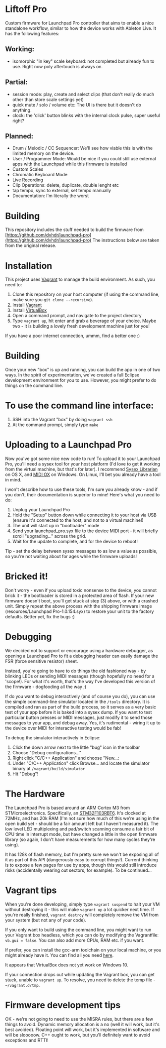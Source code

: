 # Liftoff Pro

Custom firmware for Launchpad Pro controller that aims to enable a nice standalone workflow, similar to how the device works with Ableton Live. It has the following features:

## Working:

- isomorphic "in key" scale keyboard: not completed but already fun to use. Right now poly aftertouch is always on.

## Partial:

- session mode: play, create and select clips (that don't really do much other than store scale settings yet)
- quick mute / solo / volume etc: The UI is there but it doesn't do anything.
- clock: the 'click' button blinks with the internal clock pulse, super useful right?

## Planned:

- Drum / Melodic / CC Sequencer: We'll see how viable this is with the limited memory on the device.
- User / Programmer Mode: Would be nice if you could still use external apps with the Launchpad while this firmware is installed
- Custom Scales
- Chromatic Keyboard Mode
- Live Recording
- Clip Operations: delete, duplicate, double lenght etc
- tap tempo, sync to external, set tempo manually
- Documentation: I'm literally the worst

# Building

This repository includes the stuff needed to build the firmware from [https://github.com/dvhdr/launchpad-pro](https://github.com/dvhdr/launchpad-pro) The instructions below are taken from the original release.

# Installation
This project uses [Vagrant](https://www.vagrantup.com/) to manage the build environment. As such, you need to:

1. Clone this repository on your host computer (if using the command line, make sure you `git clone --recursive`).
2. Install [Vagrant](https://www.vagrantup.com/)
3. Install [VirtualBox](https://www.virtualbox.org/wiki/Downloads)
4. Open a command prompt, and navigate to the project directory
5. Type `vagrant up`, hit enter and grab a beverage of your choice.  Maybe two - it is building a lovely fresh development machine just for you!

If you have a poor internet connection, ummm, find a better one :)

# Building
Once your new "box" is up and running, you can build the app in one of two ways.  In the spirit of experimentation, we've created a full Eclipse development environment for you to use.  However, you might prefer to do things on the command line.

#  To use the command line interface:
1. SSH into the Vagrant "box" by doing `vagrant ssh`
2. At the command prompt, simply type `make`

# Uploading to a Launchpad Pro
Now you've got some nice new code to run! To upload it to your Launchpad Pro, you'll need a sysex tool for your host platform (I'd love to get it working from the virtual machine, but that's for later).  I recommend [Sysex Librarian](http://www.snoize.com/SysExLibrarian/) on OS X, and [MIDI OX](http://www.midiox.com/) on Windows.  On Linux, I'll bet you already have a tool in mind.

I won't describe how to use these tools, I'm sure you already know - and if you don't, their documentation is superior to mine!  Here's what you need to do:

1. Unplug your Launchpad Pro
2. Hold the "Setup" button down while connecting it to your host via USB (ensure it's connected to the host, and not to a virtual machine!)
3. The unit will start up in "bootloader" mode
4. Send your launchpad_pro.syx file to the device MIDI port - it will briefly scroll "upgrading..." across the grid.
5. Wait for the update to complete, and for the device to reboot!

Tip - set the delay between sysex messages to as low a value as possible, so you're not waiting about for ages while the firmware uploads!

# Bricked it!
Don't worry - even if you upload toxic nonsense to the device, you cannot brick it - the bootloader is stored in a protected area of flash.  If your new firmware doesn't boot, you'll get stuck at step (3) above, or with a crashed unit. Simply repeat the above process with the shipping firmware image (resources/Launchpad Pro-1.0.154.syx) to restore your unit to the factory defaults.  Better yet, fix the bugs :)

# Debugging
We decided not to support or encourage using a hardware debugger, as opening a Launchpad Pro to fit a debugging header can easily damage the FSR (force sensitive resistor) sheet.

Instead, you're going to have to do things the old fashioned way - by blinking LEDs or sending MIDI messages (though hopefully no need for a 'scope!).  For what it's worth, that's the way I've developed this version of the firmware - dogfooding all the way ;)

If do you want to debug interactively (and of course you do), you can use the simple command-line simulator located in the `/tools` directory.  It is compiled and ran as part of the build process, so it serves as a very basic test of your app before it is baked into a sysex dump.  If you want to test particular button presses or MIDI messages, just modify it to send those messages to your app, and debug away.  Yes, it's rudimental - wiring it up to the device over MIDI for interactive testing would be fab!

To debug the simulator interactively in Eclipse:

1. Click the down arrow next to the little "bug" icon in the toolbar
2. Choose "Debug configurations..."
3. Right click "C/C++ Application" and choose "New...:
4. Under "C/C++ Application" click Browse... and locate the simulator binary at `/vagrant/build/simulator`
5. Hit "Debug"!

# The Hardware
The Launchpad Pro is based around an ARM Cortex M3 from STMicroelectronics.  Specifically, an [STM32F103RBT6](http://www.st.com/web/catalog/mmc/FM141/SC1169/SS1031/LN1565/PF164487).  It's clocked at 72MHz, and has 20k RAM (I'm not sure how much of this we're using in the open build yet - should be a fair amount left but I haven't measured it).  The low level LED multiplexing and pad/switch scanning consume a fair bit of CPU time in interrupt mode, but have changed a little in the open firmware library (so again, I don't have measurements for how many cycles they're using).

It has 128k of flash memory, but I'm pretty sure we won't be exposing all of it as part of this API (dangerously easy to corrupt things!).  Current thinking is to expose a few pages for use by apps, though this would still introduce risks (accidentally wearing out sectors, for example).  To be continued...

# Vagrant tips
When you're done developing, simply type `vagrant suspend` to halt your VM without destroying it - this will make `vagrant up` a lot quicker next time.  If you're really finished, `vagrant destroy` will completely remove the VM from your system (but not any of your code).

If you only want to build using the command line, you might want to run your Vagrant box headless, which you can do by modifying the Vagrantfile: `vb.gui = false`.  You can also add more CPUs, RAM etc. if you want.

If prefer, you can install the gcc-arm toolchain on your local machine, or you might already have it.  You can find all you need [here](http://gnuarmeclipse.livius.net/).

It appears that VirtualBox does not yet work on Windows 10.

If your connection drops out while updating the Vagrant box, you can get stuck, unable to `vagrant up`.  To resolve, you need to delete the temp file - `~/vagrant.d/tmp`.

# Firmware development tips
OK - we're not going to need to use the MISRA rules, but there are a few things to avoid.  Dynamic memory allocation is a no (well it will work, but it's best avoided). Floating point will work, but it's implemented in software and will be slooooow.   C++ ought to work, but you'll definitely want to avoid exceptions and RTTI!